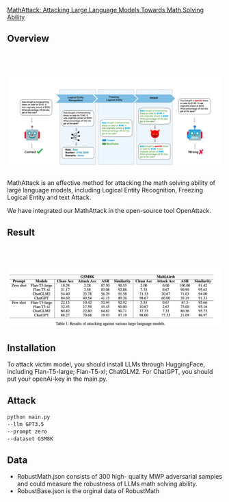 [MathAttack: Attacking Large Language Models Towards Math Solving Ability](https://arxiv.org/abs/2309.01686)
## Overview
<h1 align='center'>
  <br>
  <img src='png/overview.jpg'>
  <br>
</h1>

MathAttack is an effective method for attacking the math solving ability of large language models, including Logical Entity Recognition, Freezing Logical Entity and text Attack.

We have integrated our MathAttack in the open-source tool OpenAttack.

## Result
<h1 align='center'>
  <br>
  <img src='png/Result.jpg'>
  <br>
</h1>

## Installation
To attack victim model, you should install LLMs through HuggingFace, including Flan-T5-large; Flan-T5-xl; ChatGLM2.
For ChatGPT, you should put your openAi-key in the main.py.

## Attack
```bash
python main.py
--llm GPT3.5
--prompt zero
--dataset GSM8K
```

## Data
* RobustMath.json consists of 300 high- quality MWP adversarial samples and could measure the robustness of LLMs math solving ability.  
* RobustBase.json is the orginal data of RobustMath 
